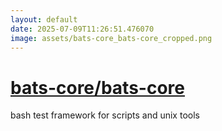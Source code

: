 ```yaml
---
layout: default
date: 2025-07-09T11:26:51.476070
image: assets/bats-core_bats-core_cropped.png
---
```


# [bats-core/bats-core](https://github.com/bats-core/bats-core)

bash test framework for scripts and unix tools

